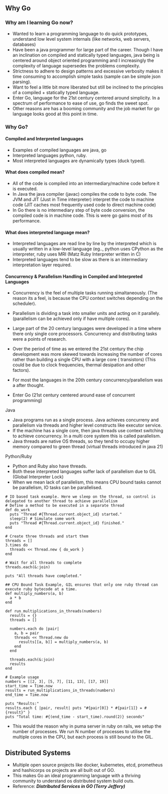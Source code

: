 ## Why Go

### Why am I learning Go now?

* Wanted to learn a programming language to do quick prototypes, understand low level system
  internals (like networks, web servers, databases)
* Have been a java programmer for large part of the career. Though I have an inclination on compiled
  and statically typed languages, java being is centered around object oriented programming and I
  increasingly the complexity of language supersedes the problems complexity.
* Strictness to adhere to design patterns and excessive verbosity makes it time consuming to
  accomplish simple tasks (sample can be simple json parsing).
* Want to feel a little bit more liberated but still be inclined to the principles of a compiled +
  statically typed language.
* Enter Go, language for the 21st century centered around simplicity. In a spectrum of performance
  to ease of use, go finds the sweet spot.
* Other reasons are has a booming community and the job market for go language looks good at this
  point in time.

### Why Go?

#### Compiled and Interpreted languages

* Examples of compiled languages are java, go
* Interpreted languages python, ruby.
* Most interpreted languages are dynamically types (duck typed).

#### What does compiled mean?

* All of the code is compiled into an intermediary/machine code before it is executed.
* In Java the java compiler (javac) compiles the code to byte code. The JVM and JIT (Just in Time
  interpreter) interpret the code to machine code (JIT caches most frequently used code to direct
  machine code)
* In Go there is no intermediary step of byte code conversion, the compiled code is in machine code.
  This is were go gains most of its performance.

#### What does interpreted language mean?

* Interpreted languages are read line by line by the interpreted which is usually written in a
  low-level language (eg.., python uses CPython as the interpreter, ruby uses MRI (Matz Ruby
  Interpreter written in C)
* Interpreted languages tend to be slow as there is an intermediary interpretation layer required.

#### Concurrency & Parallelism Handling in Compiled and Interpreted Languages

* Concurrency is the feel of multiple tasks running simaltaneously. (The reason its a feel, is
  because the CPU context switches depending on the scheduler).
* Parallelism is dividing a task into smaller units and acting on it parallely. (parallelism can be
  achieved only if have multiple cores).

* Large part of the 20 century languages were developed in a time where there only single core
  processors. Concurrency and distributing tasks were a points of research.
* Over the period of time as we entered the 21st century the chip development was more skewed
  towards increasing the number of cores rather than building a single CPU with a large core (
  transistors) (This could be due to clock frequencies, thermal desipation and other factors).
* For most the languages in the 20th century concurrency/parallelism was a after thought.
* Enter Go (21st century centered around ease of concurrent programming)

Java

* Java programs run as a single process. Java achieves concurreny and parallelism via threads and
  higher level constructs like executor service.
* If the machine has a single core, then java threads use context switching to achieve concurrency.
  In a multi core system this is called parallelism.
* Java threads are native OS threads, so they tend to occupy higher memory compared to green
  thread (virtual threads introduced in java 21)

Python/Ruby

* Python and Ruby also have threads.
* Both these interpreted languages suffer lack of parallelism due to GIL (Global Interpreter Lock)
* When we mean lack of parallelism, this means CPU bound tasks cannot be parallelism, IO tasks can
  be parallelised.

```
# IO based task example. Here we sleep on the thread, so control is delegated to another thread to achieve parallelism
# Define a method to be executed in a separate thread
def do_work
  puts "Thread #{Thread.current.object_id} started."
  sleep(2) # Simulate some work
  puts "Thread #{Thread.current.object_id} finished."
end

# Create three threads and start them
threads = []
3.times do
  threads << Thread.new { do_work }
end

# Wait for all threads to complete
threads.each(&:join)

puts "All threads have completed."
```

```
## CPU Bound Task Example, GIL ensures that only one ruby thread can execute ruby bytecode at a time.
def multiply_numbers(a, b)
  a * b
end

def run_multiplications_in_threads(numbers)
  results = {}
  threads = []

  numbers.each do |pair|
    a, b = pair
    threads << Thread.new do
      results[[a, b]] = multiply_numbers(a, b)
    end
  end

  threads.each(&:join)
  results
end

# Example usage
numbers = [[2, 3], [5, 7], [11, 13], [17, 19]]
start_time = Time.now
results = run_multiplications_in_threads(numbers)
end_time = Time.now

puts "Results:"
results.each { |pair, result| puts "#{pair[0]} * #{pair[1]} = #{result}" }
puts "Total time: #{(end_time - start_time).round(2)} seconds"

````

* This would the reason why in puma server in ruby on rails, we setup the number of processes. We
  run N number of processes to utilise the multiple cores in the CPU, but each process is still
  bound to the GIL.

## Distributed Systems

* Multiple open source projects like docker, kubernetes, etcd, prometheus and hashicorps os projects
  are all built out of GO.
* This makes Go an ideal programming language with a thriving community to understand os distributed
  system build outs.
* Reference: ***Distributed Services in GO (Terry Jeffery)***